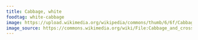 ```yaml
---
title: Cabbage, white
foodtag: white-cabbage
image: https://upload.wikimedia.org/wikipedia/commons/thumb/6/6f/Cabbage_and_cross_section_on_white.jpg/1024px-Cabbage_and_cross_section_on_white.jpg
image_source: https://commons.wikimedia.org/wiki/File:Cabbage_and_cross_section_on_white.jpg
---
```

